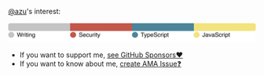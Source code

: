 [@azu](https://github.com/azu/azu/)'s interest:

[![Writing, Security, TypeScript, and JavaScript](https://raw.githubusercontent.com/azu/azu/master/docs/resources/GitHubHeader.png)](https://github.com/sponsors/azu)

<!-- Source: https://www.figma.com/file/a19Efv000GiqL4O8ng2ygX/Untitled?node-id=0%3A1 -->

- If you want to support me, [see GitHub Sponsors♥️](https://github.com/sponsors/azu)
- If you want to know about me, [create AMA Issue❓](https://github.com/azu/azu/issues/new?template=AMA.md)


